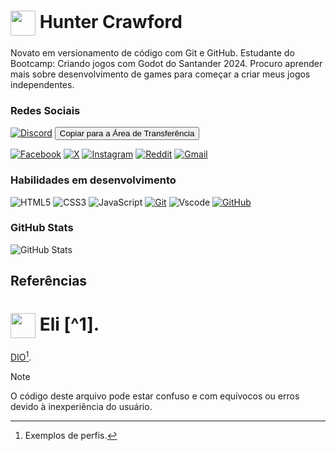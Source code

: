 <h1>
    <a href="https://github.com/Hunter-Crawford">
     <img align="center" width="40px" src="https://i.pinimg.com/736x/91/7e/07/917e07ae5b1420ae71c5f466f509dc87.jpg"></a>
    <span> Hunter Crawford</span>
</h1>

 Novato em versionamento de código com Git e GitHub. Estudante do Bootcamp: Criando jogos com Godot do Santander 2024.
 Procuro aprender mais sobre desenvolvimento de games para começar a criar meus jogos independentes.

### Redes Sociais

[![Discord](https://img.shields.io/badge/Discord-0d1117?style=for-the-badge&logo=discord&logoColor=5663ec)](https://discord.com/channels/@me/)
<button type="button" onclick="navigator.clipboard.writeText('Hunter_Crawford#9658')">Copiar para a Área de Transferência</button>

[![Facebook](https://img.shields.io/badge/Facebook-0d1117?style=for-the-badge&logo=facebook&logoColor=0865fd)](https://www.facebook.com/profile.php?id=100080001433762/)
[![X](https://img.shields.io/badge/X-0d1117?style=for-the-badge&logo=x)](https://x.com/SEUUSERNAME)
[![Instagram](https://img.shields.io/badge/-Instagram-0d1117?style=for-the-badge&logo=instagram&logoColor=white)](https://www.instagram.com/hunter.tjdss/)
[![Reddit](https://img.shields.io/badge/Reddit-0d1117?style=for-the-badge&logo=reddit&logoColor=ff4500)](https://www.reddit.com/user/Hunter_Crawford-TJSS)
[![Gmail](https://img.shields.io/badge/Gmail-0d1117?style=for-the-badge&logo=gmail&logoColor=ce3c30)](https://mail.google.com/mail/u/2/?fs=1&to=hunter.tjdss@gmail.com&tf=cm)





### Habilidades em desenvolvimento
![HTML5](https://img.shields.io/badge/HTML-0d1117?style=for-the-badge&logo=html5&logoColor=F1672B)
![CSS3](https://img.shields.io/badge/CSS3-0d1117?style=for-the-badge&logo=css3&logoColor=32A9DE)
![JavaScript](https://img.shields.io/badge/JavaScript-0d1117?style=for-the-badge&logo=javascript&logoColor=F0C023)
[![Git](https://img.shields.io/badge/Git-0d1117?style=for-the-badge&logo=git&logoColor=f64d27)](https://git-scm.com/doc)
![Vscode](https://img.shields.io/badge/Vscode-0d1117?style=for-the-badge&logo=visual-studio-code&logoColor=white)
[![GitHub](https://img.shields.io/badge/GitHub-0d1117?style=for-the-badge&logo=github&logoColor=571aba)](https://docs.github.com/)


### GitHub Stats

![GitHub Stats](https://github-readme-stats.vercel.app/api?username=Hunter-Crawford&theme=transparent&bg_color=000&border_color=FF0000&show_icons=true&icon_color=FF3C00&title_color=B50000&text_color=FFF)

## Referências
<h1>
    <a href="https://github.com/elidianaandrade">
     <img align="center" width="40px" src="https://avatars.githubusercontent.com/u/97471199?v=4"></a>
    <span> Eli</span>
    [^1].
</h1>

[DIO](https://github.com/digitalinnovationone)[^2].

[^1]: Código do cabeçalho com foto.
[^2]: Exemplos de perfis.

> [!NOTE]
> O código deste arquivo pode estar confuso e com equívocos ou erros devido à inexperiência do usuário.


